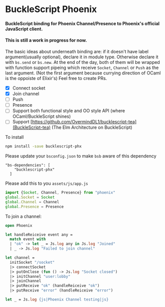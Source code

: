 # BuckleScript Phoenix
#### BuckleScript binding for Phoenix Channel/Presence to Phoenix's official JavaScript client.
#### This is still a work in progress for now.

The basic ideas about underneath binding are: if it doesn't have label argument(usually optional), declare it in module type. Otherwise declare it with `bs.send` or `bs.new`. At the end of the day, both of them will be wrapped with function support pipeing which receive `Socket`, `Channel` or `Push` as the last argument. (Not the first argument because currying direction of OCaml is the oppoiste of Elixir's)
Feel free to create PRs.

- [X] Connect socket
- [X] Join channel
- [ ] Push
- [ ] Presence
- [ ] Support both functional style and OO style API (where OCaml/BuckleScript shines)
- [ ] Support [https://github.com/OvermindDL1/bucklescript-tea](BuckleScript-tea) (The Elm Architecture on BuckleScript)

To install
```bash
npm install -save bucklescript-phx
```

Please update your `bsconfig.json` to make `bsb` aware of this dependency
```
"bs-dependencies": [
    "bucklescript-phx"
  ]
```

Please add this to you `assets/js/app.js`
```javascript
import {Socket, Channel, Presence} from "phoenix"
global.Socket = Socket
global.Channel = Channel
global.Presence = Presence
```

To join a channel:
```ocaml
open Phoenix

let handleReiceive event any =
  match event with
  | "ok" -> let _ = Js.log any in Js.log "Joined"
  | _ -> Js.log "Failed to join channel"

let channel =
  initSocket "/socket"
  |> connectSocket
  |> putOnClose (fun () -> Js.log "Socket closed")
  |> initChannel "user:lobby"
  |> joinChannel
  |> putReceive "ok" (handleReiceive "ok")
  |> putReceive "error" (handleReiceive "error")

let _ = Js.log {js|Phoenix Channel testing|js}
```
